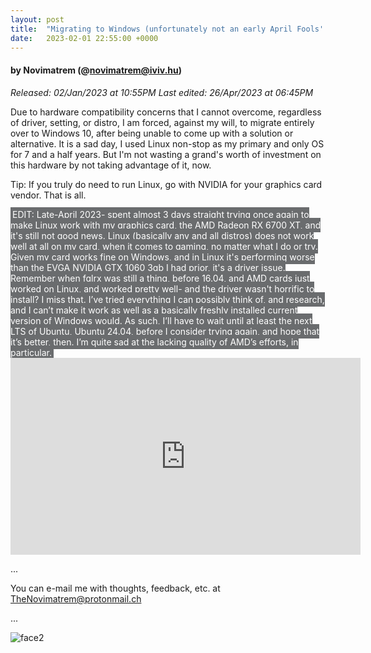```yaml
---
layout: post
title:  "Migrating to Windows (unfortunately not an early April Fools' Joke..)"
date:   2023-02-01 22:55:00 +0000
---
```

#### by Novimatrem (@novimatrem@iviv.hu)
*Released: 02/Jan/2023 at 10:55PM*
*Last edited: 26/Apr/2023 at 06:45PM*

Due to hardware compatibility concerns that I cannot overcome, regardless of driver, setting, or distro, I am forced, against my will, to migrate entirely over to Windows 10, after being unable to come up with a solution or alternative.
It is a sad day, I used Linux non-stop as my primary and only OS for 7 and a half years. But I'm not wasting a grand's worth of investment on this hardware by not taking advantage of it, now.

Tip: If you truly do need to run Linux, go with NVIDIA for your graphics card vendor. That is all.

<span style="background-color:#6A6C6E; color:white; padding:3px;">
EDIT: Late-April 2023- spent almost 3 days straight trying once again to make Linux work with my graphics card, the AMD Radeon RX 6700 XT, and it's still not good news.
Linux (basically any and all distros) does not work well at all on my card, when it comes to gaming, no matter what I do or try.
Given my card works fine on Windows, and in Linux it's performing worse than the EVGA NVIDIA GTX 1060 3gb I had prior, it's a driver issue.
Remember when fglrx was still a thing, before 16.04, and AMD cards just worked on Linux, and worked pretty well- and the driver wasn't horrific to install? I miss that.
I’ve tried everything I can possibly think of, and research, and I can’t make it work as well as a basically freshly installed current version of Windows would.
As such, I’ll have to wait until at least the next LTS of Ubuntu, Ubuntu 24.04, before I consider trying again, and hope that it’s better, then.
I’m quite sad at the lacking quality of AMD’s efforts, in particular.
</span>

<iframe width="560" height="315" src="https://www.youtube.com/embed/tlGHkQAFujU?start=0" title="YouTube video player" frameborder="0" allow="accelerometer; autoplay; clipboard-write; encrypted-media; gyroscope; picture-in-picture" allowfullscreen></iframe>

...

You can e-mail me with thoughts, feedback, etc. at [TheNovimatrem@protonmail.ch](mailto:TheNovimatrem@protonmail.ch)

...

![face2](https://gitlab.com/Novimatrem/blog/-/raw/master/face2.png)

